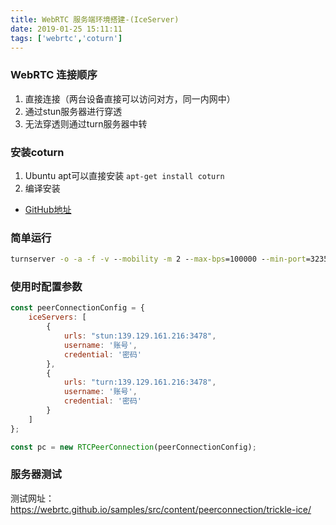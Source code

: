 ```yaml
---
title: WebRTC 服务端环境搭建-(IceServer)
date: 2019-01-25 15:11:11
tags: ['webrtc','coturn']
---
```


### WebRTC 连接顺序
1. 直接连接（两台设备直接可以访问对方，同一内网中）
2. 通过stun服务器进行穿透
3. 无法穿透则通过turn服务器中转

### 安装coturn
1. Ubuntu apt可以直接安装
`apt-get install coturn`
2. 编译安装
* [GitHub地址](https://github.com/coturn/coturn)

### 简单运行
```cmd
turnserver -o -a -f -v --mobility -m 2 --max-bps=100000 --min-port=32355 --max-port=65535 --user=账号:密码 -r demo -L公网ip
```

### 使用时配置参数
```javascript
const peerConnectionConfig = {
    iceServers: [
        {
            urls: "stun:139.129.161.216:3478",
            username: '账号',
            credential: '密码'
        },
        {
            urls: "turn:139.129.161.216:3478",
            username: '账号',
            credential: '密码'
        }
    ]
};

const pc = new RTCPeerConnection(peerConnectionConfig);
```

### 服务器测试
测试网址：https://webrtc.github.io/samples/src/content/peerconnection/trickle-ice/